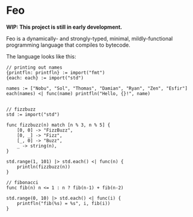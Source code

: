 # Feo
**WIP: This project is still in early development.**

Feo is a dynamically- and strongly-typed, minimal, mildly-functional programming language that compiles to bytecode.

The language looks like this:
```
// printing out names
{printfln: printfln} := import("fmt")
{each: each} := import("std")

names := ["Nobu", "Sol", "Thomas", "Damian", "Ryan", "Zen", "Esfir"]
each(names) <| func(name) printfln("Hello, {}!", name)


// fizzbuzz
std := import("std")

func fizzbuzz(n) match [n % 3, n % 5] {
    [0, 0] -> "FizzBuzz",
    [0, _] -> "Fizz",
    [_, 0] -> "Buzz",
    _ -> string(n),
}

std.range(1, 101) |> std.each() <| func(n) {
    println(fizzbuzz(n))
}

// fibonacci
func fib(n) n <= 1 : n ? fib(n-1) + fib(n-2)

std.range(0, 10) |> std.each() <| func(i) {
    printfln("fib(%s) = %s", i, fib(i))
}
```
